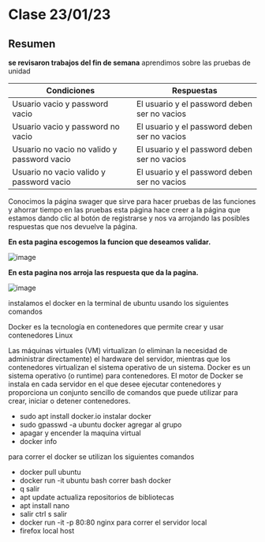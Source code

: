 Clase 23/01/23
=

Resumen
-

**se revisaron trabajos del fin de semana** aprendimos sobre las pruebas de unidad 

| Condiciones | Respuestas |
| ----------- | ----------- |
| Usuario vacio y password vacio | El usuario y el password deben ser no vacios |
| Usuario vacio y password no vacio | El usuario y el password deben ser no vacios |
| Usuario no vacio no valido y password vacio | El usuario y el password deben ser no vacios |
| Usuario no vacio valido y password vacio | El usuario y el password deben ser no vacios |


Conocimos la página swager que sirve para hacer pruebas de las funciones y ahorrar tiempo en las pruebas esta página hace creer a la página que estamos dando clic al botón de registrarse y nos va arrojando 
las posibles respuestas que nos devuelve la página.

**En esta pagina escogemos la funcion que deseamos validar.**

![image](https://user-images.githubusercontent.com/123017277/214195229-ab0a48de-7fd8-49b0-bf7f-9e7fb50be17e.png)

**En esta pagina nos arroja las respuesta que da la pagina.**

![image](https://user-images.githubusercontent.com/123017277/214196029-b9d8a79d-f574-479e-a341-2a4b926347c7.png)

instalamos el docker en la terminal de ubuntu usando los siguientes comandos

Docker es la tecnología en contenedores que permite crear y usar contenedores Linux

Las máquinas virtuales (VM) virtualizan (o eliminan la necesidad de administrar directamente) el hardware del servidor, mientras que los contenedores virtualizan el sistema operativo de un sistema. Docker es un sistema operativo (o runtime) para contenedores. El motor de Docker se instala en cada servidor en el que desee ejecutar contenedores y proporciona un conjunto sencillo de comandos que puede utilizar para crear, iniciar o detener contenedores.

- sudo apt install docker.io instalar docker
- sudo gpasswd -a ubuntu docker agregar al grupo
- apagar y encender la maquina virtual
- docker info

para correr el docker se utilizan los siguientes comandos
- docker pull ubuntu
- docker run -it ubuntu bash correr bash docker
- q salir
- apt update actualiza repositorios de bibliotecas
- apt install nano
- salir ctrl s   salir 
- docker run -it -p 80:80 nginx para correr el servidor local
- firefox local host
